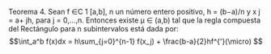 Teorema 4. Sean f ∈C 1 [a,b], n un número entero positivo, h = (b−a)/n y x j = a+ jh, para j = 0,...,n. Entonces existe µ ∈ (a,b) tal que la regla compuesta del Rectángulo para n subintervalos está dada por:
$$\int_a^b f(x)dx = h\sum_{j=0}^{n-1} f(x_j) + \frac{b-a}{2}hf^{'}(\micro)
$$
